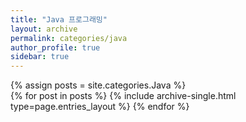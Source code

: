 ```yaml
---
title: "Java 프로그래밍"
layout: archive
permalink: categories/java
author_profile: true
sidebar: true
---
```



{% assign posts = site.categories.Java %}  
{% for post in posts %} {% include archive-single.html type=page.entries_layout %} {% endfor %}
